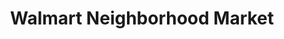 ---
title: "Walmart Neighborhood Market"
url: /plano/walmart-neighborhood-market/
shop: supermarket
---